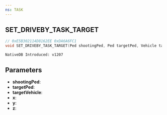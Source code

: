 ```yaml
---
ns: TASK
---
```

## SET_DRIVEBY_TASK_TARGET

```c
// 0xE5B302114D8162EE 0xDA6A6FC1
void SET_DRIVEBY_TASK_TARGET(Ped shootingPed, Ped targetPed, Vehicle targetVehicle, float x, float y, float z);
```

```
NativeDB Introduced: v1207
```

## Parameters
* **shootingPed**:
* **targetPed**:
* **targetVehicle**:
* **x**:
* **y**:
* **z**:
